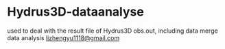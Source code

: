 # Hydrus3D-dataanalyse
used to deal with the result file of Hydrus3D obs.out, including data merge data analysis 
lizhengyu1118@gmail.com
